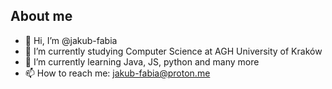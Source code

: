 ## About me 

- 👋 Hi, I’m @jakub-fabia
- 🔭 I’m currently studying Computer Science at AGH University of Kraków
- 🌱 I’m currently learning Java, JS, python and many more
- 📫 How to reach me: jakub-fabia@proton.me
